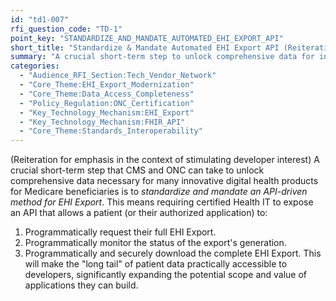 ```yaml
---
id: "td1-007"
rfi_question_code: "TD-1"
point_key: "STANDARDIZE_AND_MANDATE_AUTOMATED_EHI_EXPORT_API"
short_title: "Standardize & Mandate Automated EHI Export API (Reiteration)"
summary: "A crucial short-term step to unlock comprehensive data for innovative applications, thereby stimulating developer interest, is to standardize and mandate an API-driven method for patients (or their apps) to request, monitor the status of, and retrieve their full EHI Export from certified systems."
categories:
  - "Audience_RFI_Section:Tech_Vendor_Network"
  - "Core_Theme:EHI_Export_Modernization"
  - "Core_Theme:Data_Access_Completeness"
  - "Policy_Regulation:ONC_Certification"
  - "Key_Technology_Mechanism:EHI_Export"
  - "Key_Technology_Mechanism:FHIR_API"
  - "Core_Theme:Standards_Interoperability"
---
```

(Reiteration for emphasis in the context of stimulating developer interest) A crucial short-term step that CMS and ONC can take to unlock comprehensive data necessary for many innovative digital health products for Medicare beneficiaries is to *standardize and mandate an API-driven method for EHI Export*.
This means requiring certified Health IT to expose an API that allows a patient (or their authorized application) to:
1.  Programmatically request their full EHI Export.
2.  Programmatically monitor the status of the export's generation.
3.  Programmatically and securely download the complete EHI Export.
This will make the "long tail" of patient data practically accessible to developers, significantly expanding the potential scope and value of applications they can build.
